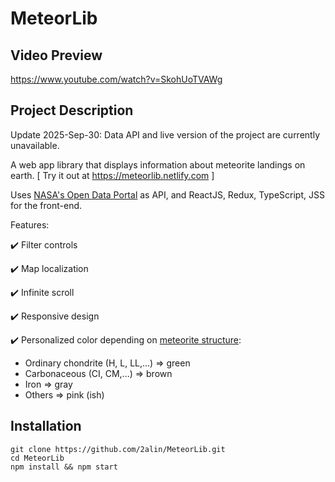 # MeteorLib 
## Video Preview
https://www.youtube.com/watch?v=SkohUoTVAWg

## Project Description

Update 2025-Sep-30: Data API and live version of the project are currently unavailable.

A web app library that displays information about meteorite landings on earth. [ Try it out at https://meteorlib.netlify.com ]

Uses [NASA's Open Data Portal](https://data.nasa.gov/Space-Science/Meteorite-Landings/gh4g-9sfh) as API, and  ReactJS, Redux, TypeScript, JSS for the front-end. 

Features: 

:heavy_check_mark: Filter controls 

:heavy_check_mark: Map localization

:heavy_check_mark: Infinite scroll 

:heavy_check_mark: Responsive design

:heavy_check_mark: Personalized color depending on [meteorite structure](https://en.wikipedia.org/wiki/Meteorite_classification):
* Ordinary chondrite (H, L, LL,...) => green
* Carbonaceous (CI, CM,...) => brown
* Iron => gray
* Others => pink (ish)

## Installation
```
git clone https://github.com/2alin/MeteorLib.git
cd MeteorLib
npm install && npm start
```

 
